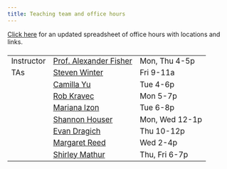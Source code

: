 ```yaml
---
title: Teaching team and office hours
---
```


[Click here](https://docs.google.com/spreadsheets/d/1fL9oSymmDKIOsW9_8I8NTgAutjiE0HnO6VkAMw2FBtE/edit?usp=sharing) for an updated spreadsheet of office hours with locations and links.

<style>
  .column {
  width: 100%;
  }

  table {
  width: 525px;
  font-size: 17px;
  font-weight: 400;
  padding-top: 5px;
  padding-bottom: 5px;
  }
  
  
</style>
  
  
|            |                     |     |
|------------|---------------------|-----|
| Instructor | [Prof. Alexander Fisher](mailto:alexander.fisher@duke.edu) | Mon, Thu 4-5p |
| TAs         | [Steven Winter](mailto:steven.winter@duke.edu) | Fri 9-11a |
|       | [Camilla Yu](mailto:yue.yu652@duke.edu)     | Tue 4-6p |
|         | [Rob Kravec](mailto:robert.kravec@duke.edu)         | Mon 5-7p |
|          | [Mariana Izon](mailto:mariana.izon@duke.edu)       | Tue 6-8p |
|          | [Shannon	Houser](mailto:shannon.houser@duke.edu)     | Mon, Wed 12-1p |
|          | [Evan Dragich](mailto:evan.dragich@duke.edu)       | Thu 10-12p |
|          | [Margaret Reed](mailto:margaret.reed@duke.edu )       | Wed 2-4p |
|          | [Shirley Mathur](mailto:shirley.mathur@duke.edu)       | Thu, Fri 6-7p |